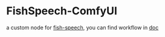 # FishSpeech-ComfyUI
a custom node for [fish-speech](https://github.com/fishaudio/fish-speech),
you can find workflow in [doc](./doc/)

